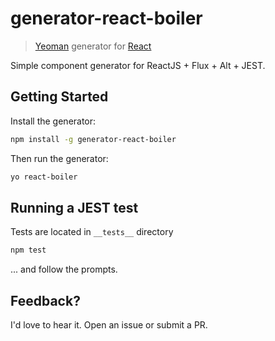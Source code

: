 # generator-react-boiler

> [Yeoman](http://yeoman.io) generator for [React](http://facebook.github.io/react/)

Simple component generator for ReactJS + Flux + Alt + JEST.

## Getting Started

Install the generator:

```bash
npm install -g generator-react-boiler
```

Then run the generator:

```bash
yo react-boiler
```

## Running a JEST test

Tests are located in `__tests__` directory

```bash
npm test
```

... and follow the prompts.


## Feedback?

I'd love to hear it. Open an issue or submit a PR.
